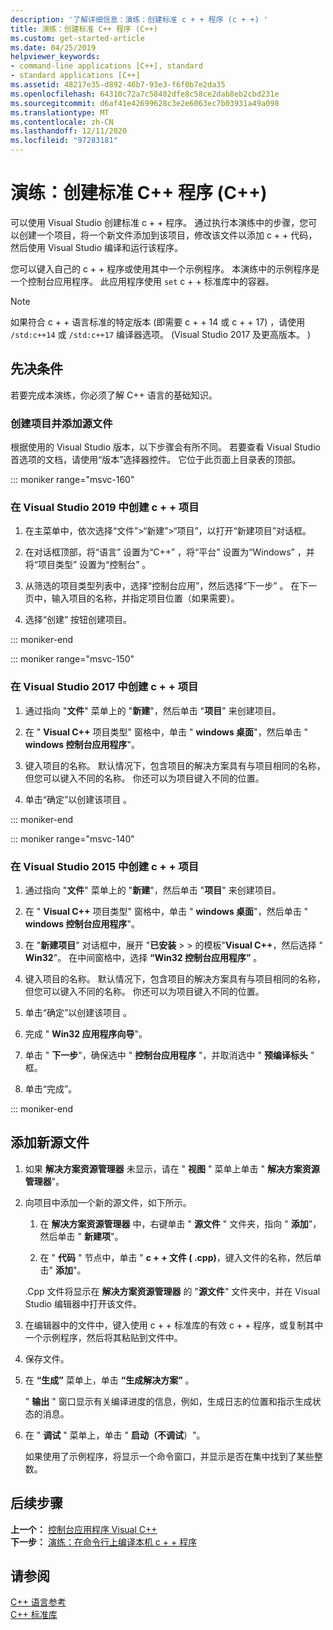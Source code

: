 ```yaml
---
description: '了解详细信息：演练：创建标准 c + + 程序 (c + +) '
title: 演练：创建标准 C++ 程序 (C++)
ms.custom: get-started-article
ms.date: 04/25/2019
helpviewer_keywords:
- command-line applications [C++], standard
- standard applications [C++]
ms.assetid: 48217e35-d892-46b7-93e3-f6f0b7e2da35
ms.openlocfilehash: 64310c72a7c58402dfe8c58ce2dab8eb2cbd231e
ms.sourcegitcommit: d6af41e42699628c3e2e6063ec7b03931a49a098
ms.translationtype: MT
ms.contentlocale: zh-CN
ms.lasthandoff: 12/11/2020
ms.locfileid: "97283181"
---
```

# <a name="walkthrough-creating-a-standard-c-program-c"></a>演练：创建标准 C++ 程序 (C++)

可以使用 Visual Studio 创建标准 c + + 程序。 通过执行本演练中的步骤，您可以创建一个项目，将一个新文件添加到该项目，修改该文件以添加 c + + 代码，然后使用 Visual Studio 编译和运行该程序。

您可以键入自己的 c + + 程序或使用其中一个示例程序。 本演练中的示例程序是一个控制台应用程序。 此应用程序使用 `set` c + + 标准库中的容器。

> [!NOTE]
> 如果符合 c + + 语言标准的特定版本 (即需要 c + + 14 或 c + + 17) ，请使用 `/std:c++14` 或 `/std:c++17` 编译器选项。  (Visual Studio 2017 及更高版本。 ) 

## <a name="prerequisites"></a>先决条件

若要完成本演练，你必须了解 C++ 语言的基础知识。

### <a name="to-create-a-project-and-add-a-source-file"></a>创建项目并添加源文件

根据使用的 Visual Studio 版本，以下步骤会有所不同。 若要查看 Visual Studio 首选项的文档，请使用“版本”选择器控件。 它位于此页面上目录表的顶部。

::: moniker range="msvc-160"

### <a name="to-create-a-c-project-in-visual-studio-2019"></a>在 Visual Studio 2019 中创建 c + + 项目

1. 在主菜单中，依次选择“文件”>“新建”>“项目”，以打开“新建项目”对话框。

1. 在对话框顶部，将“语言”  设置为“C++”  ，将“平台”  设置为“Windows”  ，并将“项目类型”  设置为“控制台”  。

1. 从筛选的项目类型列表中，选择“控制台应用”，然后选择“下一步”   。 在下一页中，输入项目的名称，并指定项目位置（如果需要）。

1. 选择“创建”  按钮创建项目。

::: moniker-end

::: moniker range="msvc-150"

### <a name="to-create-a-c-project-in-visual-studio-2017"></a>在 Visual Studio 2017 中创建 c + + 项目

1. 通过指向 "**文件**" 菜单上的 "**新建**"，然后单击 "**项目**" 来创建项目。

1. 在 " **Visual C++** 项目类型" 窗格中，单击 " **windows 桌面**"，然后单击 " **windows 控制台应用程序**"。

1. 键入项目的名称。 默认情况下，包含项目的解决方案具有与项目相同的名称，但您可以键入不同的名称。 你还可以为项目键入不同的位置。

1. 单击“确定”以创建该项目  。

::: moniker-end

::: moniker range="msvc-140"

### <a name="to-create-a-c-project-in-visual-studio-2015"></a>在 Visual Studio 2015 中创建 c + + 项目

1. 通过指向 "**文件**" 菜单上的 "**新建**"，然后单击 "**项目**" 来创建项目。

1. 在 " **Visual C++** 项目类型" 窗格中，单击 " **windows 桌面**"，然后单击 " **windows 控制台应用程序**"。

1. 在 "**新建项目**" 对话框中，展开 "**已安装**  >    >  的模板"**Visual C++**，然后选择 " **Win32**"。 在中间窗格中，选择 **“Win32 控制台应用程序”** 。

1. 键入项目的名称。 默认情况下，包含项目的解决方案具有与项目相同的名称，但您可以键入不同的名称。 你还可以为项目键入不同的位置。

1. 单击“确定”以创建该项目  。

1. 完成 " **Win32 应用程序向导**"。

1. 单击 " **下一步**"，确保选中 " **控制台应用程序** "，并取消选中 " **预编译标头** " 框。

1. 单击“完成”。

::: moniker-end

## <a name="add-a-new-source-file"></a>添加新源文件

1. 如果 **解决方案资源管理器** 未显示，请在 " **视图** " 菜单上单击 " **解决方案资源管理器**"。

1. 向项目中添加一个新的源文件，如下所示。

   1. 在 **解决方案资源管理器** 中，右键单击 " **源文件** " 文件夹，指向 " **添加**"，然后单击 " **新建项**"。

   1. 在 " **代码** " 节点中，单击 " **c + + 文件 ( .cpp)**，键入文件的名称，然后单击" **添加**"。

   .Cpp 文件将显示在 **解决方案资源管理器** 的 "**源文件**" 文件夹中，并在 Visual Studio 编辑器中打开该文件。

1. 在编辑器中的文件中，键入使用 c + + 标准库的有效 c + + 程序，或复制其中一个示例程序，然后将其粘贴到文件中。

1. 保存文件。

1. 在 **“生成”** 菜单上，单击 **“生成解决方案”** 。

   " **输出** " 窗口显示有关编译进度的信息，例如，生成日志的位置和指示生成状态的消息。

1. 在 " **调试** " 菜单上，单击 " **启动（不调试**）"。

   如果使用了示例程序，将显示一个命令窗口，并显示是否在集中找到了某些整数。

## <a name="next-steps"></a>后续步骤

**上一个：** [控制台应用程序 Visual C++](./overview-of-windows-programming-in-cpp.md)<br/>
**下一步：** [演练：在命令行上编译本机 c + + 程序](../build/walkthrough-compiling-a-native-cpp-program-on-the-command-line.md)

## <a name="see-also"></a>请参阅

[C++ 语言参考](../cpp/cpp-language-reference.md)<br/>
[C++ 标准库](../standard-library/cpp-standard-library-reference.md)

